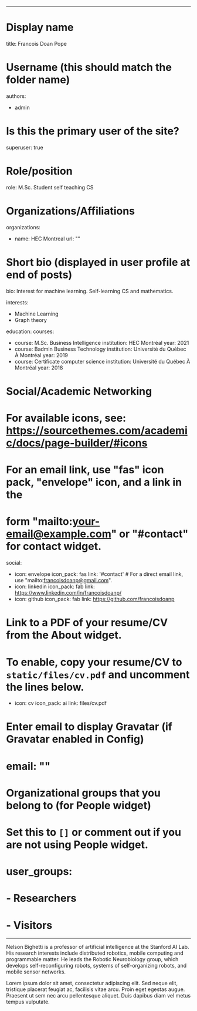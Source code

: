 ---
# Display name
title: Francois Doan Pope

# Username (this should match the folder name)
authors:
- admin

# Is this the primary user of the site?
superuser: true

# Role/position
role: M.Sc. Student self teaching CS

# Organizations/Affiliations
organizations:
- name: HEC Montreal
  url: ""

# Short bio (displayed in user profile at end of posts)
bio: Interest for machine learning. Self-learning CS and mathematics. 

interests:
- Machine Learning
- Graph theory

education:
  courses:
  - course: M.Sc. Business Intelligence
    institution: HEC Montréal
    year: 2021
  - course: Badmin Business Technology
    institution: Université du Québec À Montréal
    year: 2019
  - course: Certificate computer science
    institution: Université du Québec À Montréal
    year: 2018

# Social/Academic Networking
# For available icons, see: https://sourcethemes.com/academic/docs/page-builder/#icons
#   For an email link, use "fas" icon pack, "envelope" icon, and a link in the
#   form "mailto:your-email@example.com" or "#contact" for contact widget.
social:
- icon: envelope
  icon_pack: fas
  link: '#contact'  # For a direct email link, use "mailto:francoisdoanp@gmail.com".
- icon: linkedin
  icon_pack: fab
  link: https://www.linkedin.com/in/francoisdoanp/
- icon: github
  icon_pack: fab
  link: https://github.com/francoisdoanp
# Link to a PDF of your resume/CV from the About widget.
# To enable, copy your resume/CV to `static/files/cv.pdf` and uncomment the lines below.
 - icon: cv
   icon_pack: ai
   link: files/cv.pdf

# Enter email to display Gravatar (if Gravatar enabled in Config)
# email: ""

# Organizational groups that you belong to (for People widget)
#   Set this to `[]` or comment out if you are not using People widget.
# user_groups:
# - Researchers
# - Visitors
 ---

Nelson Bighetti is a professor of artificial intelligence at the Stanford AI Lab. His research interests include distributed robotics, mobile computing and programmable matter. He leads the Robotic Neurobiology group, which develops self-reconfiguring robots, systems of self-organizing robots, and mobile sensor networks.

Lorem ipsum dolor sit amet, consectetur adipiscing elit. Sed neque elit, tristique placerat feugiat ac, facilisis vitae arcu. Proin eget egestas augue. Praesent ut sem nec arcu pellentesque aliquet. Duis dapibus diam vel metus tempus vulputate.
